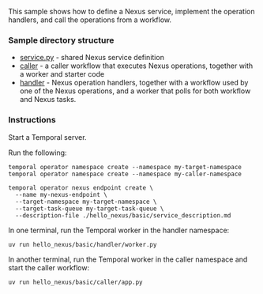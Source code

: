 This sample shows how to define a Nexus service, implement the operation handlers, and
call the operations from a workflow.

### Sample directory structure

- [service.py](./service.py) - shared Nexus service definition
- [caller](./caller) - a caller workflow that executes Nexus operations, together with a worker and starter code
- [handler](./handler) - Nexus operation handlers, together with a workflow used by one of the Nexus operations, and a worker that polls for both workflow and Nexus tasks.


### Instructions

Start a Temporal server.

Run the following:

```
temporal operator namespace create --namespace my-target-namespace
temporal operator namespace create --namespace my-caller-namespace

temporal operator nexus endpoint create \
  --name my-nexus-endpoint \
  --target-namespace my-target-namespace \
  --target-task-queue my-target-task-queue \
  --description-file ./hello_nexus/basic/service_description.md
```

In one terminal, run the Temporal worker in the handler namespace:
```
uv run hello_nexus/basic/handler/worker.py
```

In another terminal, run the Temporal worker in the caller namespace and start the caller
workflow:
```
uv run hello_nexus/basic/caller/app.py
```
